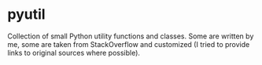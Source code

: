 # pyutil

Collection of small Python utility functions and classes. Some are written by me, some are taken from StackOverflow and customized (I tried to provide links to original sources where possible).
